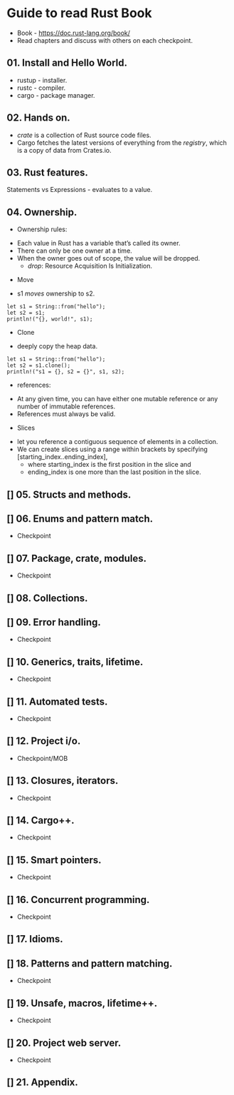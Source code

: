 # Guide to read Rust Book
- Book - https://doc.rust-lang.org/book/
- Read chapters and discuss with others on each checkpoint.
## 01. Install and Hello World.
- rustup - installer.
- rustc - compiler.
- cargo - package manager.
## 02. Hands on.
- _crate_ is a collection of Rust source code files.
- Cargo fetches the latest versions of everything from the _registry_, which is a copy of data from Crates.io.
## 03. Rust features.
Statements vs Expressions - evaluates to a value.
## 04. Ownership.
* Ownership rules:
 - Each value in Rust has a variable that’s called its owner.
 - There can only be one owner at a time.
 - When the owner goes out of scope, the value will be dropped.
   - _drop_: Resource Acquisition Is Initialization.
* Move
- s1 *moves* ownership to s2.
```
let s1 = String::from("hello");
let s2 = s1;
println!("{}, world!", s1);
```
* Clone
- deeply copy the heap data.
```
let s1 = String::from("hello");
let s2 = s1.clone();
println!("s1 = {}, s2 = {}", s1, s2);
```
* references:
- At any given time, you can have either one mutable reference or any number of immutable references.
- References must always be valid.
* Slices
- let you reference a contiguous sequence of elements in a collection.
- We can create slices using a range within brackets by specifying [starting_index..ending_index],
  - where starting_index is the first position in the slice and
  - ending_index is one more than the last position in the slice.

## [] 05. Structs and methods.
## [] 06. Enums and pattern match.
* Checkpoint
## [] 07. Package, crate, modules.
* Checkpoint
## [] 08. Collections.
## [] 09. Error handling.
* Checkpoint
## [] 10. Generics, traits, lifetime.
* Checkpoint
## [] 11. Automated tests.
* Checkpoint
## [] 12. Project i/o.
* Checkpoint/MOB
## [] 13. Closures, iterators.
* Checkpoint
## [] 14. Cargo++.
* Checkpoint
## [] 15. Smart pointers.
* Checkpoint
## [] 16. Concurrent programming.
* Checkpoint
## [] 17. Idioms.
## [] 18. Patterns and pattern matching.
* Checkpoint
## [] 19. Unsafe, macros, lifetime++.
* Checkpoint
## [] 20. Project web server.
* Checkpoint
## [] 21. Appendix.
